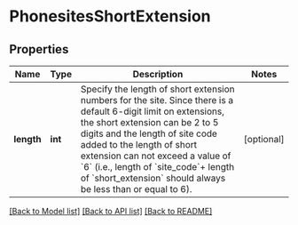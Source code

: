 # PhonesitesShortExtension

## Properties
Name | Type | Description | Notes
------------ | ------------- | ------------- | -------------
**length** | **int** | Specify the length of short extension numbers for the site.  Since there is a default 6-digit limit on extensions, the short extension can be 2 to 5 digits and the length of site code added to the length of short extension can not exceed a value of &#x60;6&#x60; (i.e., length of &#x60;site_code&#x60;+ length of &#x60;short_extension&#x60; should always be less than or equal to 6). | [optional] 

[[Back to Model list]](../README.md#documentation-for-models) [[Back to API list]](../README.md#documentation-for-api-endpoints) [[Back to README]](../README.md)


